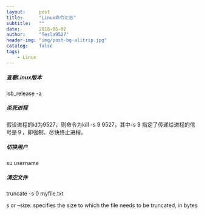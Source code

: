 ```yaml
---
layout:     post
title:      "Linux命令汇总"
subtitle:   ""
date:       2018-05-02
author:     "Tesla9527"
header-img: "img/post-bg-alitrip.jpg"
catalog:    false
tags:
    - Linux
---
```


##### 查看Linux版本

lsb_release -a

##### 杀死进程

假设进程的id为9527，则命令为kill -s 9 9527，其中-s 9 指定了传递给进程的信号是９，即强制、尽快终止进程。

##### 切换用户

su username

##### 清空文件

truncate -s 0 myfile.txt

s or –size: specifies the size to which the file needs to be truncated, in bytes
